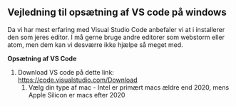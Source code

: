 ## Vejledning til opsætning af VS code på windows
Da vi har mest erfaring med Visual Studio Code anbefaler vi at i installerer den som jeres editor. 
I må gerne bruge andre editorer som webstorm eller atom, men dem kan vi desværre ikke hjælpe så meget med. 

**Opsætning af VS Code** 
1. Download VS code på dette link: https://code.visualstudio.com/Download
   1. Vælg din type af mac - Intel er primært macs ældre end 2020, mens Apple Silicon er macs efter 2020



   
   
   




